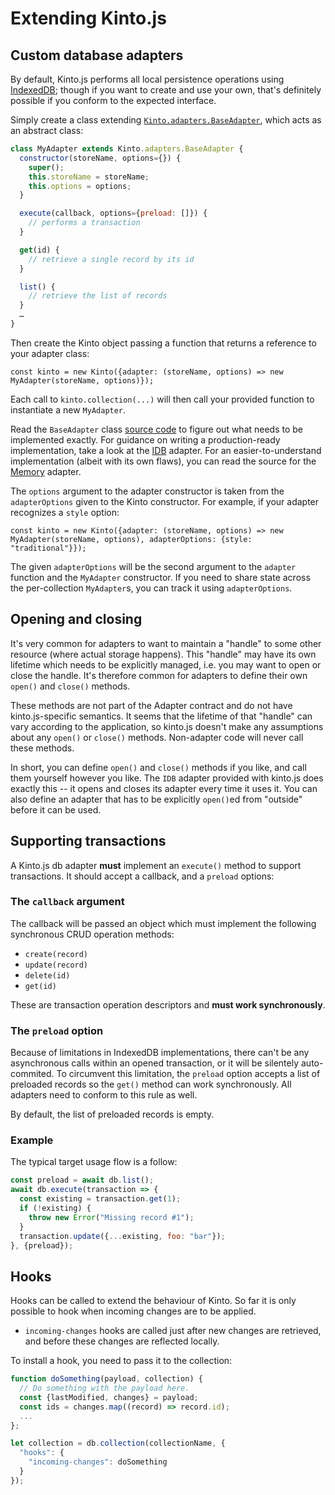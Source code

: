 # Extending Kinto.js

## Custom database adapters

By default, Kinto.js performs all local persistence operations using [IndexedDB](https://developer.mozilla.org/en-US/docs/Web/API/IndexedDB_API); though if you want to create and use your own, that's definitely possible if you conform to the expected interface.

Simply create a class extending [`Kinto.adapters.BaseAdapter`](https://doc.esdoc.org/github.com/Kinto/kinto.js/class/src/adapters/base.js~BaseAdapter.html), which acts as an abstract class:

```js
class MyAdapter extends Kinto.adapters.BaseAdapter {
  constructor(storeName, options={}) {
    super();
    this.storeName = storeName;
    this.options = options;
  }

  execute(callback, options={preload: []}) {
    // performs a transaction
  }

  get(id) {
    // retrieve a single record by its id
  }

  list() {
    // retrieve the list of records
  }
  …
}
```

Then create the Kinto object passing a function that returns a reference to your adapter class:

```
const kinto = new Kinto({adapter: (storeName, options) => new MyAdapter(storeName, options)});
```

Each call to `kinto.collection(...)` will then call your provided function to instantiate a new `MyAdapter`.

Read the `BaseAdapter` class [source code](https://github.com/Kinto/kinto.js/blob/master/src/adapters/base.ts) to figure out what needs to be implemented exactly. For guidance on writing a production-ready implementation, take a look at the [IDB](https://github.com/Kinto/kinto.js/blob/master/src/adapters/IDB.ts) adapter. For an easier-to-understand implementation (albeit with its own flaws), you can read the source for the [Memory](https://github.com/Kinto/kinto.js/blob/master/src/adapters/memory.ts) adapter.

The `options` argument to the adapter constructor is taken from the `adapterOptions` given to the Kinto constructor. For example, if your adapter recognizes a `style` option:

```
const kinto = new Kinto({adapter: (storeName, options) => new MyAdapter(storeName, options), adapterOptions: {style: "traditional"}});
```

The given `adapterOptions` will be the second argument to the `adapter` function and the `MyAdapter` constructor. If you need to share state across the per-collection `MyAdapter`s, you can track it using `adapterOptions`.

## Opening and closing

It's very common for adapters to want to maintain a "handle" to some other resource (where actual storage happens). This "handle" may have its own lifetime which needs to be explicitly managed, i.e. you may want to open or close the handle. It's therefore common for adapters to define their own `open()` and `close()` methods.

These methods are not part of the Adapter contract and do not have kinto.js-specific semantics. It seems that the lifetime of that "handle" can vary according to the application, so kinto.js doesn't make any assumptions about any `open()` or `close()` methods. Non-adapter code will never call these methods.

In short, you can define `open()` and `close()` methods if you like, and call them yourself however you like. The `IDB` adapter provided with kinto.js does exactly this -- it opens and closes its adapter every time it uses it. You can also define an adapter that has to be explicitly `open()`ed from "outside" before it can be used.

## Supporting transactions

A Kinto.js db adapter **must** implement an `execute()` method to support transactions. It should accept a callback, and a `preload` options:

### The `callback` argument

The callback will be passed an object which must implement the following synchronous CRUD operation methods:

- `create(record)`
- `update(record)`
- `delete(id)`
- `get(id)`

These are transaction operation descriptors and **must work synchronously**.

### The `preload` option

Because of limitations in IndexedDB implementations, there can't be any asynchronous calls within an opened transaction, or it will be silentely auto-commited. To circumvent this limitation, the `preload` option accepts a list of preloaded records so the `get()` method can work synchronously. All adapters need to conform to this rule as well.

By default, the list of preloaded records is empty.

### Example

The typical target usage flow is a follow:

```js
const preload = await db.list();
await db.execute(transaction => {
  const existing = transaction.get(1);
  if (!existing) {
    throw new Error("Missing record #1");
  }
  transaction.update({...existing, foo: "bar"});
}, {preload});
```

## Hooks

Hooks can be called to extend the behaviour of Kinto. So far it is only possible to hook when incoming changes are to be applied.

- `incoming-changes` hooks are called just after new changes are retrieved, and
  before these changes are reflected locally.

To install a hook, you need to pass it to the collection:

```js
function doSomething(payload, collection) {
  // Do something with the payload here.
  const {lastModified, changes} = payload;
  const ids = changes.map((record) => record.id);
  ...
};

let collection = db.collection(collectionName, {
  "hooks": {
    "incoming-changes": doSomething
  }
});
```
